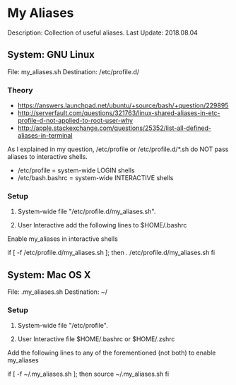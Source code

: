# My Aliases

Description: Collection of useful aliases.
Last Update: 2018.08.04


## System: GNU Linux

File: my_aliases.sh
Destination: /etc/profile.d/

### Theory

- https://answers.launchpad.net/ubuntu/+source/bash/+question/229895
- http://serverfault.com/questions/321763/linux-shared-aliases-in-etc-profile-d-not-applied-to-root-user-why
- http://apple.stackexchange.com/questions/25352/list-all-defined-aliases-in-terminal

As I explained in my question, /etc/profile or /etc/profile.d/*.sh do  NOT pass aliases to interactive shells.
- /etc/profile = system-wide LOGIN shells
- /etc/bash.bashrc = system-wide INTERACTIVE shells

### Setup

1) System-wide file "/etc/profile.d/my_aliases.sh".

2) User Interactive add the following lines to $HOME/.bashrc

Enable my_aliases in interactive shells

if [ -f /etc/profile.d/my_aliases.sh ]; then
    . /etc/profile.d/my_aliases.sh
fi


## System: Mac OS X

File: .my_aliases.sh
Destination: ~/

### Setup

1) System-wide file "/etc/profile".

2) User Interactive file $HOME/.bashrc or $HOME/.zshrc

Add the following lines to any of the forementioned (not both) to enable my_aliases

if [ -f ~/.my_aliases.sh ]; then
  source ~/.my_aliases.sh
fi
